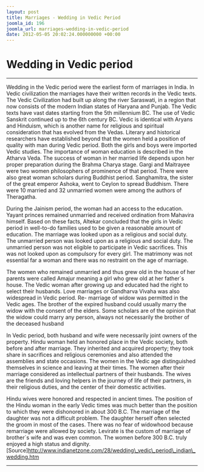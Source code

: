 ```yaml
---
layout: post
title: Marriages - Wedding in Vedic Period
joomla_id: 196
joomla_url: marriages-wedding-in-vedic-period
date: 2012-05-05 20:02:24.000000000 +00:00
---
```

# **Wedding in Vedic period**
* * *
Wedding in the Vedic period were the earliest form of marriages in India. In Vedic civilization the marriages have their written records in the Vedic texts. The Vedic Civilization had built up along the river Saraswati, in a region that now consists of the modern Indian states of Haryana and Punjab. The Vedic texts have vast dates starting from the 5th millennium BC. The use of Vedic Sanskrit continued up to the 6th century BC. Vedic is identical with Aryans and Hinduism, which is another name for religious and spiritual consideration that has evolved from the Vedas. Literary and historical researchers have established beyond that the women held a position of quality with man during Vedic period. Both the girls and boys were imported Vedic studies. The importance of woman education is described in the Atharva Veda. The success of woman in her married life depends upon her proper preparation during the Brahma Charya stage. Gargi and Maitrayee were two women philosophers of prominence of that period. There were also great woman scholars during Buddhist period. Sanghamitra, the sister of the great emperor Ashoka, went to Ceylon to spread Buddhism. There were 10 married and 32 unmarried women were among the authors of Theragatha.   
   
 During the Jainism period, the woman had an access to the education. Yayant princes remained unmarried and received ordination from Mahavira himself. Based on these facts, Altekar concluded that the girls in Vedic period in well-to-do families used to be given a reasonable amount of education. The marriage was looked upon as a religious and social duty. The unmarried person was looked upon as a religious and social duty. The unmarried person was not eligible to participate in Vedic sacrifices. This was not looked upon as compulsory for every girl. The matrimony was not essential far a woman and there was no restraint on the age of marriage.   
   
 The women who remained unmarried and thus grew old in the house of her parents were called Amajur meaning a girl who grew old at her father`s house. The Vedic woman after growing up and educated had the right to select their husbands. Love marriages or Gandharva Vivaha was also widespread in Vedic period. Re- marriage of widow was permitted in the Vedic ages. The brother of the expired husband could usually marry the widow with the consent of the elders. Some scholars are of the opinion that the widow could marry any person, always not necessarily the brother of the deceased husband   
   
 In Vedic period, both husband and wife were necessarily joint owners of the property. Hindu woman held an honored place in the Vedic society, both before and after marriage. They inherited and acquired property; they took share in sacrifices and religious ceremonies and also attended the assemblies and state occasions. The women in the Vedic age distinguished themselves in science and leaving at their times. The women after their marriage considered as intellectual partners of their husbands. The wives are the friends and loving helpers in the journey of life of their partners, in their religious duties, and the center of their domestic activities.   
   
 Hindu wives were honored and respected in ancient times. The position of the Hindu woman in the early Vedic times was much better than the position to which they were dishonored in about 300 B.C. The marriage of the daughter was not a difficult problem. The daughter herself often selected the groom in most of the cases. There was no fear of widowhood because remarriage were allowed by society. Levirate is the custom of marriage of brother`s wife and was even common. The women before 300 B.C. truly enjoyed a high status and dignity.
[Source]http://www.indianetzone.com/28/wedding\_vedic\_period\_indian\_wedding.htm
* * *
